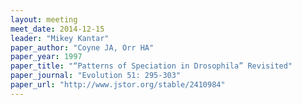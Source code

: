 ```yaml
---
layout: meeting
meet_date: 2014-12-15
leader: "Mikey Kantar"
paper_author: "Coyne JA, Orr HA"
paper_year: 1997
paper_title: "“Patterns of Speciation in Drosophila” Revisited"
paper_journal: "Evolution 51: 295-303"
paper_url: "http://www.jstor.org/stable/2410984"
---
```

